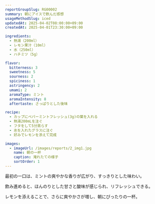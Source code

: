 ```yaml
---
reportGroupSlug: RG00002
summary: 朝にアイスで飲んだ感想
usageMethodSlug: iced
updatedAt: 2025-04-02T08:00:00+09:00
createdAt: 2025-04-01T23:30:00+09:00

ingredients:
  - 熱湯（200ml）
  - レモン果汁（10ml）
  - 水（250ml）
  - ハチミツ（5g）

flavor:
  bitterness: 3
  sweetness: 5
  sourness: 2
  spiciness: 1
  astringency: 2
  umami: 2
  aromaType: ミント
  aromaIntensity: 8
  aftertaste: さっぱりとした後味

recipe:
  - カップにペパーミントフレッシュ(3g)の葉を入れる
  - 熱湯200mLを注ぐ
  - フタをして5分蒸らす
  - 氷を入れたグラスに注ぐ
  - 好みでレモンを添えて完成

images:
  - imageUrl: /images/reports/2_img1.jpg
    name: 朝の一杯
    caption: 淹れたての様子
    sortOrder: 1
---
```


最初の一口は、ミントの爽やかな香りが広がり、すっきりとした味わい。

飲み進めると、ほんのりとした甘さと酸味が感じられ、リフレッシュできる。

レモンを添えることで、さらに爽やかさが増し、朝にぴったりの一杯。
